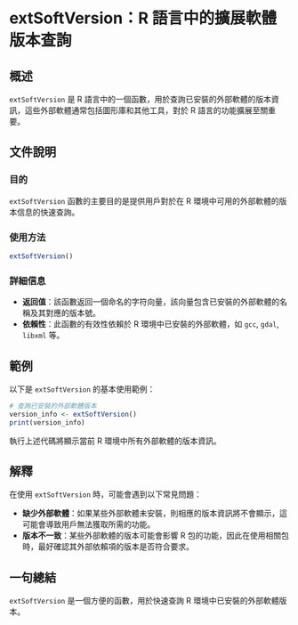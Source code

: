 <!--
Meta Description: # extSoftVersion：R 語言中的擴展軟體版本查詢 ## 概述 `extSoftVersion` 是 R 語言中的一個函數，用於查詢已安裝的外部軟體的版本資訊，這些外部軟體通常包括圖形庫和其他工具，對於 R 語言的功能擴展至關重要。 ## 文件說明 ### 目的 `extSoftVers...
Meta Keywords: extsoftversion, version_info, 語言中的擴展軟體版本查詢, 語言中的一個函數, 用於查詢已安裝的外部軟體的版本資訊
-->

# extSoftVersion：R 語言中的擴展軟體版本查詢

## 概述
`extSoftVersion` 是 R 語言中的一個函數，用於查詢已安裝的外部軟體的版本資訊，這些外部軟體通常包括圖形庫和其他工具，對於 R 語言的功能擴展至關重要。

## 文件說明
### 目的
`extSoftVersion` 函數的主要目的是提供用戶對於在 R 環境中可用的外部軟體的版本信息的快速查詢。

### 使用方法
```R
extSoftVersion()
```

### 詳細信息
- **返回值**：該函數返回一個命名的字符向量，該向量包含已安裝的外部軟體的名稱及其對應的版本號。
- **依賴性**：此函數的有效性依賴於 R 環境中已安裝的外部軟體，如 `gcc`, `gdal`, `libxml` 等。

## 範例
以下是 `extSoftVersion` 的基本使用範例：

```R
# 查詢已安裝的外部軟體版本
version_info <- extSoftVersion()
print(version_info)
```

執行上述代碼將顯示當前 R 環境中所有外部軟體的版本資訊。

## 解釋
在使用 `extSoftVersion` 時，可能會遇到以下常見問題：
- **缺少外部軟體**：如果某些外部軟體未安裝，則相應的版本資訊將不會顯示，這可能會導致用戶無法獲取所需的功能。
- **版本不一致**：某些外部軟體的版本可能會影響 R 包的功能，因此在使用相關包時，最好確認其外部依賴項的版本是否符合要求。

## 一句總結
`extSoftVersion` 是一個方便的函數，用於快速查詢 R 環境中已安裝的外部軟體版本。